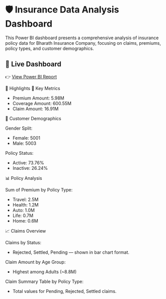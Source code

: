 # 🛡️ Insurance Data Analysis Dashboard
This Power BI dashboard presents a comprehensive analysis of insurance policy data for Bharath Insurance Company, focusing on claims, premiums, policy types, and customer demographics.

## 🔗 Live Dashboard

👉 [View Power BI Report](https://app.powerbi.com/reportEmbed?reportId=ca8a3633-ad16-4525-bffd-f106ebe02423&autoAuth=true&ctid=c609ae29-0d24-4583-874c-1da5a189995e)

📌 Highlights
🎯 Key Metrics

 - Premium Amount: 5.98M
 - Coverage Amount: 600.55M
 - Claim Amount: 16.91M

👥 Customer Demographics

Gender Split:
 - Female: 5001
 - Male: 5003

Policy Status:
 - Active: 73.76%
 - Inactive: 26.24%

📊 Policy Analysis

Sum of Premium by Policy Type:
 - Travel: 2.5M
 - Health: 1.2M
 - Auto: 1.0M
 - Life: 0.7M
 - Home: 0.6M

📈 Claims Overview

Claims by Status:
 - Rejected, Settled, Pending — shown in bar chart format.

Claim Amount by Age Group:
 - Highest among Adults (~8.8M)

Claim Summary Table by Policy Type:
 - Total values for Pending, Rejected, Settled claims.
